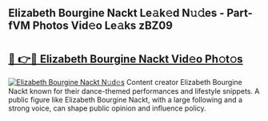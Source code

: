 ## Elizabeth Bourgine Nackt Le𝚊k𝚎d N𝚞𝚍es - Part-fVM Photos Vid𝚎o Le𝚊ks zBZ09

# <h2><a href="http://fb85r6.evod.top/?m=Elizabeth+Bourgine+Nackt">🔗 👉🔴 Elizabeth Bourgine Nackt Vid𝚎o Ph𝚘t𝚘s</a></h2>

[![Elizabeth Bourgine Nackt N𝚞d𝚎s](https://i.imgur.com/8V9OHl7.gif)](http://fb85r6.evod.top/?m=Elizabeth+Bourgine+Nackt)
Content creator Elizabeth Bourgine Nackt known for their dance-themed performances and lifestyle snippets. A public figure like Elizabeth Bourgine Nackt, with a large following and a strong voice, can shape public opinion and influence policy. 
